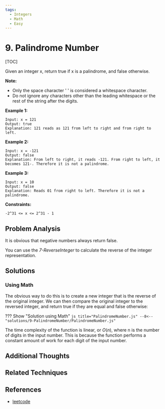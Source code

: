 ```yaml
---
tags:
  - Integers
  - Math
  - Easy
---
```


# 9. Palindrome Number

[TOC]

Given an integer x, return true if x is a
palindrome, and false otherwise.

**Note:**

- Only the space character ' ' is considered a whitespace character.
- Do not ignore any characters other than the leading whitespace or the rest of the string after the digits.

**Example 1:**

```
Input: x = 121
Output: true
Explanation: 121 reads as 121 from left to right and from right to left.
```

**Example 2:**

```
Input: x = -121
Output: false
Explanation: From left to right, it reads -121. From right to left, it becomes 121-. Therefore it is not a palindrome.
```

**Example 3:**

```
Input: x = 10
Output: false
Explanation: Reads 01 from right to left. Therefore it is not a palindrome.
```

**Constraints:**

```
-2^31 <= x <= 2^31 - 1
```

## Problem Analysis

It is obvious that negative numbers always return false.

You can use the _7-ReverseInteger_ to calculate the reverse of the integer representation.

## Solutions

### Using Math

The obvious way to do this is to create a new integer that is the reverse of the original integer. We can then compare the original integer to the reversed integer, and return true if they are equal and false otherwise:

??? Show "Solution using Math"
`js title="PalindromeNumber.js"
    --8<-- "solutions/9-PalindromeNumber/PalindromeNumber.js"
    `

The time complexity of the function is linear, or $O(n)$, where n is the number of digits in the input number. This is because the function performs a constant amount of work for each digit of the input number.

## Additional Thoughts

## Related Techniques

## References

- [leetcode](https://leetcode.com/problems/palindrome-number/description/)
